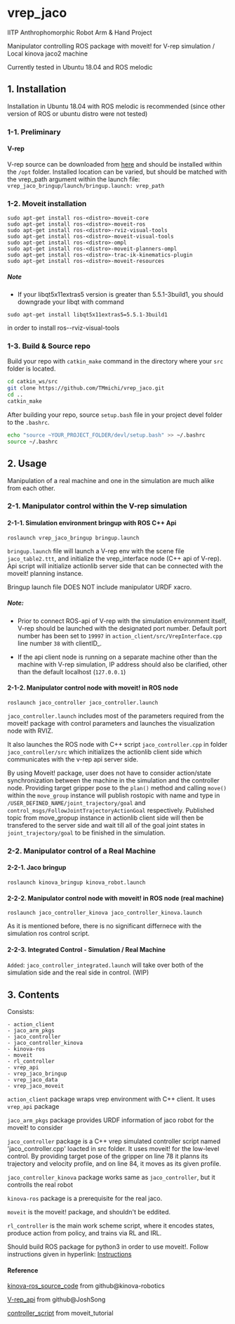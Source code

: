 # vrep_jaco

IITP Anthrophomorphic Robot Arm & Hand Project

Manipulator controlling ROS package with moveit! for V-rep simulation / Local kinova jaco2 machine

Currently tested in Ubuntu 18.04 and ROS melodic

## 1. Installation

Installation in Ubuntu 18.04 with ROS melodic is recommended (since other version of ROS or ubuntu distro were not tested)

### 1-1. Preliminary

#### V-rep
V-rep source can be downloaded from [here](http://www.coppeliarobotics.com/ubuntuVersions.html) and should be installed within the `/opt` folder. Installed location can be varied, but should be matched with the vrep_path argument within the launch file: `vrep_jaco_bringup/launch/bringup.launch: vrep_path`

### 1-2. Moveit installation

```
sudo apt-get install ros-<distro>-moveit-core
sudo apt-get install ros-<distro>-moveit-ros
sudo apt-get install ros-<distro>-rviz-visual-tools
sudo apt-get install ros-<distro>-moveit-visual-tools
sudo apt-get install ros-<distro>-ompl
sudo apt-get install ros-<distro>-moveit-planners-ompl
sudo apt-get install ros-<distro>-trac-ik-kinematics-plugin
sudo apt-get install ros-<distro>-moveit-resources
```
##### Note
- If your libqt5x11extras5 version is greater than 5.5.1-3build1, you should downgrade your libqt with command
```
sudo apt-get install libqt5x11extras5=5.5.1-3build1
```
  in order to install ros-<distro>-rviz-visual-tools
  
### 1-3. Build & Source repo

Build your repo with `catkin_make` command in the directory where your `src` folder is located.
```bash
cd catkin_ws/src
git clone https://github.com/TMmichi/vrep_jaco.git
cd ..
catkin_make
```

After building your repo, source `setup.bash` file in your project devel folder to the `.bashrc`.
```bash
echo "source ~YOUR_PROJECT_FOLDER/devl/setup.bash" >> ~/.bashrc
source ~/.bashrc
```

## 2. Usage

Manipulation of a real machine and one in the simulation are much alike from each other. 

### 2-1. Manipulator control within the V-rep simulation

#### 2-1-1. Simulation environment bringup with ROS C++ Api

```
roslaunch vrep_jaco_bringup bringup.launch
```

`bringup.launch` file will launch a V-rep env with the scene file `jaco_table2.ttt`, and initialize the vrep_interface node (C++ api of V-rep).
Api script will initialize actionlib server side that can be connected with the moveit! planning instance.

Bringup launch file DOES NOT include manipulator URDF xacro.


##### Note:
- Prior to connect ROS-api of V-rep with the simulation environment itself, V-rep should be launched with the designated port number. Default port number has been set to `19997` in `action_client/src/VrepInterface.cpp` line number `38` with clientID_.

- If the api client node is running on a separate machine other than the machine with V-rep simulation, IP address should also be clarified, other than the default localhost (`127.0.0.1`)



#### 2-1-2. Manipulator control node with moveit! in ROS node

```
roslaunch jaco_controller jaco_controller.launch
```

`jaco_controller.launch` includes most of the parameters required from the moveit! package with control parameters and launches the visualization node with RVIZ.

It also launches the ROS node with C++ script `jaco_controller.cpp` in folder `jaco_controller/src` which initializes the actionlib client side which communicates with the v-rep api server side.

By using Moveit! package, user does not have to consider action/state synchronization between the machine in the simulation and the controller node. Providing target gripper pose to the `plan()` method and calling `move()` within the `move_group` instance will publish rostopic with name and type in `/USER_DEFINED_NAME/joint_trajectory/goal` and `control_msgs/FollowJointTrajectoryActionGoal` respectively. Published topic from move_gropup instance in actionlib client side will then be transfered to the server side and wait till all of the goal joint states in `joint_trajectory/goal` to be finished in the simulation.


### 2-2. Manipulator control of a Real Machine

#### 2-2-1. Jaco  bringup

```
roslaunch kinova_bringup kinova_robot.launch
```

#### 2-2-2. Manipulator control node with moveit! in ROS node (real machine)

```
roslaunch jaco_controller_kinova jaco_controller_kinova.launch
```
As it is mentioned before, there is no significant differnece with the simulation ros control script.


#### 2-2-3. Integrated Control - Simulation / Real Machine
`Added`: `jaco_controller_integrated.launch` will take over both of the simulation side and the real side in control. (WIP)


## 3. Contents

Consists:
```
- action_client
- jaco_arm_pkgs
- jaco_controller
- jaco_controller_kinova
- kinova-ros
- moveit
- rl_controller
- vrep_api
- vrep_jaco_bringup
- vrep_jaco_data
- vrep_jaco_moveit
```

`action_client` package wraps vrep environment with C++ client. It uses `vrep_api` package

`jaco_arm_pkgs` package provides URDF information of jaco robot for the moveit! to consider

`jaco_controller` package is a C++ vrep simulated controller script named 'jaco_controller.cpp' loacted in src folder. It uses moveit! for the low-level control. By providing target pose of the gripper on line 78 it planns its trajectory and velocity profile, and on line 84, it moves as its given profile.

`jaco_controller_kinova` package works same as `jaco_controller`, but it controlls the real robot

`kinova-ros` package is a prerequisite for the real jaco.

`moveit` is the moveit! package, and shouldn't be eddited.

`rl_controller` is the main work scheme script, where it encodes states, produce action from policy, and trains via RL and IRL.

Should build ROS package for python3 in order to use moveit!. Follow instructions given in hyperlink: 
[Instructions](https://www.miguelalonsojr.com/blog/robotics/ros/python3/2019/08/20/ros-melodic-python-3-build.html)


#### Reference

[kinova-ros_source_code](https://github.com/Kinovarobotics/kinova-ros.git) from github@kinova-robotics

[V-rep_api](https://github.com/JoshSong/jaco_ros_vrep.git) from github@JoshSong

[controller_script](http://docs.ros.org/kinetic/api/moveit_tutorials/html/index.html) from moveit_tutorial


